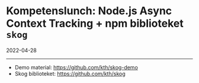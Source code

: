 # Kompetenslunch: Node.js Async Context Tracking + npm biblioteket `skog`

2022-04-28

---

- Demo material: https://github.com/kth/skog-demo
- Skog biblioteket: https://github.com/kth/skog
